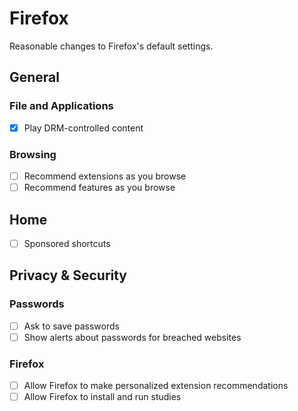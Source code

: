 # Firefox

Reasonable changes to Firefox's default settings.

## General

### File and Applications

- [x] Play DRM-controlled content

### Browsing

- [ ] Recommend extensions as you browse
- [ ] Recommend features as you browse

## Home

- [ ] Sponsored shortcuts

## Privacy & Security

### Passwords

- [ ] Ask to save passwords
- [ ] Show alerts about passwords for breached websites

### Firefox

- [ ] Allow Firefox to make personalized extension recommendations
- [ ] Allow Firefox to install and run studies
